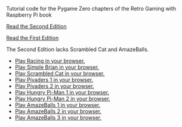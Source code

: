 Tutorial code for the Pygame Zero chapters of the Retro Gaming with Raspberry Pi book

[Read the Second Edition](https://magpi.raspberrypi.com/books/retro-gaming-raspberry-pi-2nd-edition)

[Read the First Edition](https://magpi.raspberrypi.com/books/retro-gaming)

The Second Edition lacks Scrambled Cat and AmazeBalls.

- [Play Racing in your browser.](https://thisarray.github.io/retro-gaming/Part%2001%20-%20Racing/race1.html)
- [Play Simple Brian in your browser.](https://thisarray.github.io/retro-gaming/Part%2002%20-%20Simple%20Brian/brian.html)
- [Play Scrambled Cat in your browser.](https://thisarray.github.io/retro-gaming/Part%2003%20-%20Scrambled%20Cat/scrambledcat.html)
- [Play Pivaders 1 in your browser.](https://thisarray.github.io/retro-gaming/Part%2004%20-%20Pivaders%201/pivaders1.html)
- [Play Pivaders 2 in your browser.](https://thisarray.github.io/retro-gaming/Part%2005%20-%20Pivaders%202/pivaders2.html)
- [Play Hungry Pi-Man 1 in your browser.](https://thisarray.github.io/retro-gaming/Part%2006%20-%20Hungry%20Pi-Man%201/piman1.html)
- [Play Hungry Pi-Man 2 in your browser.](https://thisarray.github.io/retro-gaming/Part%2007%20-%20Hungry%20Pi-Man%202/piman2.html)
- [Play AmazeBalls 1 in your browser.](https://thisarray.github.io/retro-gaming/Part%2008%20-%20AmazeBalls%201/amazeballs1.html)
- [Play AmazeBalls 2 in your browser.](https://thisarray.github.io/retro-gaming/Part%2009%20-%20AmazeBalls%202/amazeballs2.html)
- [Play AmazeBalls 3 in your browser.](https://thisarray.github.io/retro-gaming/Part%2010%20-%20AmazeBalls%203/amazeballs3.html)

